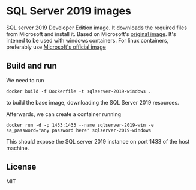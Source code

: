 # SQL Server 2019 images
SQL server 2019 Developer Edition image. It downloads the required files from Microsoft and install it. Based on Microsoft's [original image](https://github.com/Microsoft/mssql-docker).
It's intened to be used with windows containers. For linux containers, preferably use [Microsoft's official image](https://hub.docker.com/_/microsoft-mssql-server)

## Build and run
We need to run
```
docker build -f Dockerfile -t sqlserver-2019-windows .
```
to build the base image, downloading the SQL Server 2019 resources.

Afterwards, we can create a container running
```
docker run -d -p 1433:1433 --name sqlserver-2019-win -e sa_password="any password here" sqlserver-2019-windows
```

This should expose the SQL server 2019 instance on port 1433 of the host machine.


## License
MIT